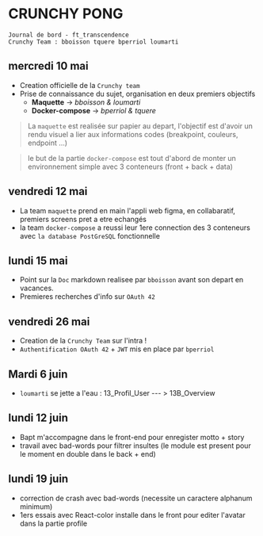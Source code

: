 # CRUNCHY PONG
```
Journal de bord - ft_transcendence
Crunchy Team : bboisson tquere bperriol loumarti
```

## mercredi 10 mai

- Creation officielle de la `Crunchy team`
- Prise de connaissance du sujet, organisation en deux premiers objectifs
  -  **Maquette** -> *bboisson & loumarti*
  - **Docker-compose** -> *bperriol & tquere*


> La `maquette` est realisée sur papier au depart, l'objectif est d'avoir
> un rendu visuel a lier aux informations codes (breakpoint, couleurs, endpoint ...)

> le but de la partie `docker-compose` est tout d'abord de monter un environnement
> simple avec 3 conteneurs (front + back + data)

## vendredi 12 mai

- La team `maquette` prend en main l'appli web figma, en collabaratif, premiers screens pret a etre echangés
- la team `docker-compose` a reussi leur 1ere connection des 3 conteneurs avec `la database PostGreSQL` fonctionnelle

## lundi 15 mai

- Point sur la `Doc` markdown realisee par `bboisson` avant son depart en vacances.
- Premieres recherches d'info sur `OAuth 42`

## vendredi 26 mai

- Creation de la `Crunchy Team` sur l'intra !
- `Authentification OAuth 42` + `JWT` mis en place par `bperriol`

## Mardi 6 juin

- `loumarti` se jette a l'eau : 13_Profil_User --- > 13B_Overview

## lundi 12 juin

- Bapt m'accompagne dans le front-end pour enregister motto + story
- travail avec bad-words pour filtrer insultes (le module est present pour le moment en double dans le back + end)

## lundi 19 juin

- correction de crash avec bad-words (necessite un caractere alphanum minimum)
- 1ers essais avec React-color installe dans le front pour editer l'avatar dans la partie profile